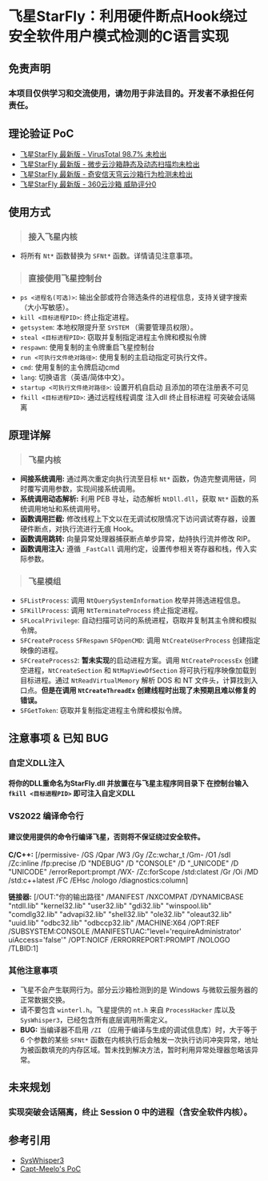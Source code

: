 # 飞星StarFly：利用硬件断点Hook绕过安全软件用户模式检测的C语言实现

## 免责声明

### 本项目仅供学习和交流使用，请勿用于非法目的。开发者不承担任何责任。

## 理论验证 PoC

*   [飞星StarFly 最新版 - VirusTotal 98.7% 未检出](https://www.virustotal.com/gui/file/5a0a6fc86f76b3e75a998f6b76ec2aa98300754eb247dfe6908485835e749a10)
*   [飞星StarFly 最新版 - 微步云沙箱静态及动态扫描均未检出](https://s.threatbook.com/report/file/5a0a6fc86f76b3e75a998f6b76ec2aa98300754eb247dfe6908485835e749a10)
*   [飞星StarFly 最新版 - 奇安信天穹云沙箱行为检测未检出](https://sandbox.qianxin.com/tq/report/toViewReport.do?rid=a381cd0fc08e011226ff5aa801434822&sk=28483534)
*   [飞星StarFly 最新版 - 360云沙箱 威胁评分0](https://ata.360.net/report/656108077574144/static)

## 使用方式

> ### 接入飞星内核

*   将所有 `Nt*` 函数替换为 `SFNt*` 函数。详情请见注意事项。

> ### 直接使用飞星控制台

*   `ps <进程名(可选)>`: 输出全部或符合筛选条件的进程信息，支持关键字搜索（大小写敏感）。
*   `kill <目标进程PID>`: 终止指定进程。
*   `getsystem`: 本地权限提升至 `SYSTEM` （需要管理员权限）。
*   `steal <目标进程PID>`: 窃取并复制指定进程主令牌和模拟令牌
*   `respawn`: 使用复制的主令牌重启飞星控制台
*   `run <可执行文件绝对路径>`: 使用复制的主启动指定可执行文件。
*   `cmd`: 使用复制的主令牌启动cmd
*   `lang`: 切换语言（英语/简体中文）。
*   `startup <可执行文件绝对路径>`: 设置开机自启动 且添加的项在注册表不可见
*   `fkill <目标进程PID>`: 通过远程线程调度 注入dll 终止目标进程 可突破会话隔离

## 原理详解

> ### 飞星内核

*   **间接系统调用:** 通过两次重定向执行流至目标 `Nt*` 函数，伪造完整调用链，同时覆写调用参数，实现间接系统调用。
*   **系统调用动态解析:** 利用 PEB 寻址，动态解析 `NtDll.dll`，获取 `Nt*` 函数的系统调用地址和系统调用号。
*   **函数调用拦截:** 修改线程上下文以在无调试权限情况下访问调试寄存器，设置硬件断点，对执行流进行无痕 Hook。
*   **函数调用跳转:** 向量异常处理器捕获断点单步异常，劫持执行流并修改 RIP。
*   **函数调用注入:** 遵循 `_FastCall` 调用约定，设置传参相关寄存器和栈，传入实际参数。

> ### 飞星模组

*   `SFListProcess`: 调用 `NtQuerySystemInformation` 枚举并筛选进程信息。
*   `SFKillProcess`: 调用 `NtTerminateProcess` 终止指定进程。
*   `SFLocalPrivilege`: 自动扫描可访问的系统进程，窃取并复制其主令牌和模拟令牌。
*   `SFCreateProcess` `SFRespawn` `SFOpenCMD`: 调用 `NtCreateUserProcess` 创建指定映像的进程。
*   `SFCreateProcess2`: **暂未实现**的启动进程方案。调用 `NtCreateProcessEx` 创建空进程，`NtCreateSection` 和 `NtMapViewOfSection` 将可执行程序映像加载到目标进程。通过 `NtReadVirtualMemory` 解析 DOS 和 NT 文件头，计算找到入口点。**但是在调用 `NtCreateThreadEx` 创建线程时出现了未预期且难以修复的错误。**
*   `SFGetToken`: 窃取并复制指定进程主令牌和模拟令牌。

## 注意事项 & 已知 BUG

### 自定义DLL注入

#### 将你的DLL重命名为StarFly.dll 并放置在与飞星主程序同目录下 在控制台输入`fkill <目标进程PID>` 即可注入自定义DLL

### VS2022 编译命令行

#### 建议使用提供的命令行编译飞星，否则将不保证绕过安全软件。

**C/C++:** [/permissive- /GS /Qpar /W3 /Gy /Zc:wchar_t /Gm- /O1 /sdl /Zc:inline /fp:precise /D "NDEBUG" /D "CONSOLE" /D "_UNICODE" /D "UNICODE" /errorReport:prompt /WX- /Zc:forScope /std:clatest /Gr /Oi /MD /std:c++latest /FC /EHsc /nologo /diagnostics:column]

**链接器:** [/OUT:"你的输出路径" /MANIFEST /NXCOMPAT /DYNAMICBASE "ntdll.lib" "kernel32.lib" "user32.lib" "gdi32.lib" "winspool.lib" "comdlg32.lib" "advapi32.lib" "shell32.lib" "ole32.lib" "oleaut32.lib" "uuid.lib" "odbc32.lib" "odbccp32.lib" /MACHINE:X64 /OPT:REF /SUBSYSTEM:CONSOLE /MANIFESTUAC:"level='requireAdministrator' uiAccess='false'" /OPT:NOICF /ERRORREPORT:PROMPT /NOLOGO /TLBID:1]

### 其他注意事项

*   飞星不会产生联网行为。部分云沙箱检测到的是 Windows 与微软云服务器的正常数据交换。
*   请不要包含 `winterl.h`。飞星提供的 `nt.h` 来自 `ProcessHacker` 库以及 `SysWhisper3`，已经包含所有底层调用所需定义。
*   **BUG:** 当编译器不启用 `/ZI` （应用于编译与生成的调试信息库）时，大于等于 6 个参数的某些 `SFNt*` 函数在内核执行后会触发一次执行访问冲突异常，地址为被函数填充的内存区域。暂未找到解决方法，暂时利用异常处理器忽略该异常。

## 未来规划

### 实现突破会话隔离，终止 Session 0 中的进程（含安全软件内核）。

## 参考引用

*   [SysWhisper3](https://github.com/klezVirus/SysWhispers3)
*   [Capt-Meelo's PoC](https://github.com/capt-meelo/NtCreateUserProcess)
